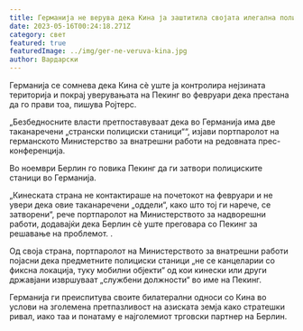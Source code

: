 ```yaml
---
title: Германија не верува дека Кина ја заштитила својата илегална полиција
date: 2023-05-16T00:24:18.271Z
category: свет
featured: true
featuredImage: ../img/ger-ne-veruva-kina.jpg
author: Вардарски
---
```

Германија се сомнева дека Кина сè уште ја контролира нејзината територија и покрај уверувањата на Пекинг во февруари дека престана да го прави тоа, пишува Ројтерс.

„Безбедносните власти претпоставуваат дека во Германија има две таканаречени „странски полициски станици““, изјави портпаролот на германското Министерство за внатрешни работи на редовната прес-конференција.

Во ноември Берлин го повика Пекинг да ги затвори полициските станици во Германија.

„Кинеската страна не контактираше на почетокот на февруари и не увери дека овие таканаречени „оддели“, како што тој ги нарече, се затворени“, рече портпаролот на Министерството за надворешни работи, додавајќи дека Берлин сè уште преговара со Пекинг за решавање на проблемот. .

Од своја страна, портпаролот на Министерството за внатрешни работи појасни дека предметните полициски станици „не се канцеларии со фиксна локација, туку мобилни објекти“ од кои кинески или други државјани извршуваат „службени должности“ во име на Пекинг.

Германија ги преиспитува своите билатерални односи со Кина во услови на зголемена претпазливост на азиската земја како стратешки ривал, иако таа и понатаму е најголемиот трговски партнер на Берлин.